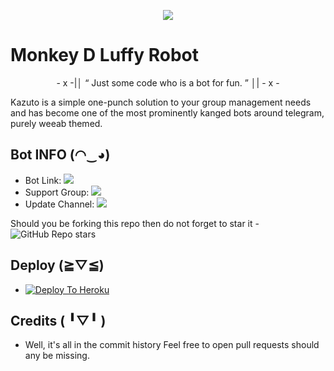 <p align="center">
  <img src="https://images7.alphacoders.com/599/599379.jpg">
</p>

# Monkey D Luffy Robot 

<p align="center">
- x -|│  “	Just some code who is a bot for fun. ”  │| - x -
</p>

<p align="center">

</p>





Kazuto is a simple one-punch solution to your group management needs and has become one of the most prominently kanged bots around telegram, purely weeab themed.

## Bot INFO (◠‿◕)
* Bot Link:  <a href="https://t.me/kazutoSuperbot" alt="Kazuto Kirigaya"> <img src="https://img.shields.io/badge/%F0%9F%A4%96%20-Kazuto%20Kirigaya-blue" /> </a>
* Support Group: <a  href="https://t.me/Kazutosuport" alt="Kazuto Sypport AinCrad"> <img  src="https://img.shields.io/badge/%F0%9F%92%A1-Kazuto%20Support%20AinCrad-9cf" /> </a>
* Update Channel: <a  href="https://t.me/Kazutoupdates" alt="Kazuto Updates"> <img  src="https://img.shields.io/badge/%F0%9F%92%A1-Kazuto%20Update%20Channel-9cf" /> </a>

Should you be forking this repo then do not forget to star it - <img alt="GitHub Repo stars" src="https://img.shields.io/github/stars/Dojeto/Kirito?color=white&label=%F0%9F%8C%9F%20star">

## Deploy (≧▽≦)
* [![Deploy To Heroku](https://www.herokucdn.com/deploy/button.svg)](heroku.com/deploy?template=https://github.com/PR1NC3C0D3/MonkeyDLuffy)

## Credits ( ╹▽╹ )
* Well, it's all in the commit history 
Feel free to open pull requests should any be missing.
